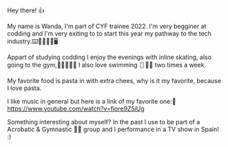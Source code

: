 Hey there! 👍

My name is Wanda, I'm part of CYF trainee 2022.
I'm very begginer at codding and I'm very exiting to to start this year my pathway to the tech industry.⌨️👩🏽‍💻💷🖥

Appart of studying codding I enjoy the evenings with inline skating, also going to the gym,🏃🏼‍♀️🏋️‍♀️ I also love swimming 🩱🏊‍♀️ two times a week.

My favorite food is pasta in with extra chees, why is it my favorite, because I love pasta.

I like music in general 
but here is a link of my favorite one:🍝
https://www.youtube.com/watch?v=fiore9Z5iUg

Something interesting about myself?
In the past I use to be part of a Acrobatic & Gymnastic 🤸‍♀️ group and I performance in a TV show in Spain! :)

